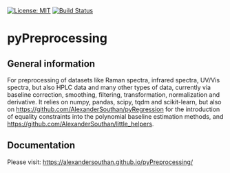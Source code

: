 [![License: MIT](https://img.shields.io/badge/License-MIT-blue.svg)](https://opensource.org/licenses/MIT)
[![Build Status](https://app.travis-ci.com/AlexanderSouthan/pyPreprocessing.svg?branch=master)](https://app.travis-ci.com/AlexanderSouthan/pyPreprocessing)

# pyPreprocessing
## General information
For preprocessing of datasets like Raman spectra, infrared spectra, UV/Vis
spectra, but also HPLC data and many other types of data, currently via
baseline correction, smoothing, filtering, transformation, normalization and
derivative. It relies on numpy, pandas, scipy, tqdm and scikit-learn, but also
on https://github.com/AlexanderSouthan/pyRegression for the introduction of
equality constraints into the polynomial baseline estimation methods, and
https://github.com/AlexanderSouthan/little_helpers.

## Documentation
Please visit:
https://alexandersouthan.github.io/pyPreprocessing/
